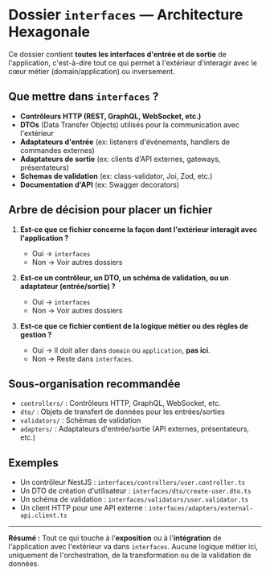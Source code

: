 # Dossier `interfaces` — Architecture Hexagonale

Ce dossier contient **toutes les interfaces d'entrée et de sortie** de l'application, c'est-à-dire tout ce qui permet à l'extérieur d'interagir avec le cœur métier (domain/application) ou inversement.

## Que mettre dans `interfaces` ?

- **Contrôleurs HTTP (REST, GraphQL, WebSocket, etc.)**
- **DTOs** (Data Transfer Objects) utilisés pour la communication avec l'extérieur
- **Adaptateurs d'entrée** (ex: listeners d'événements, handlers de commandes externes)
- **Adaptateurs de sortie** (ex: clients d'API externes, gateways, présentateurs)
- **Schemas de validation** (ex: class-validator, Joi, Zod, etc.)
- **Documentation d'API** (ex: Swagger decorators)

## Arbre de décision pour placer un fichier

1. **Est-ce que ce fichier concerne la façon dont l'extérieur interagit avec l'application ?**
   - Oui → `interfaces`
   - Non → Voir autres dossiers

2. **Est-ce un contrôleur, un DTO, un schéma de validation, ou un adaptateur (entrée/sortie) ?**
   - Oui → `interfaces`
   - Non → Voir autres dossiers

3. **Est-ce que ce fichier contient de la logique métier ou des règles de gestion ?**
   - Oui → Il doit aller dans `domain` ou `application`, **pas ici**.
   - Non → Reste dans `interfaces`.

## Sous-organisation recommandée

- `controllers/` : Contrôleurs HTTP, GraphQL, WebSocket, etc.
- `dto/` : Objets de transfert de données pour les entrées/sorties
- `validators/` : Schémas de validation
- `adapters/` : Adaptateurs d'entrée/sortie (API externes, présentateurs, etc.)

## Exemples

- Un contrôleur NestJS : `interfaces/controllers/user.controller.ts`
- Un DTO de création d'utilisateur : `interfaces/dto/create-user.dto.ts`
- Un schéma de validation : `interfaces/validators/user.validator.ts`
- Un client HTTP pour une API externe : `interfaces/adapters/external-api.client.ts`

---

**Résumé :**
Tout ce qui touche à l'**exposition** ou à l'**intégration** de l'application avec l'extérieur va dans `interfaces`.
Aucune logique métier ici, uniquement de l'orchestration, de la transformation ou de la validation de données.
